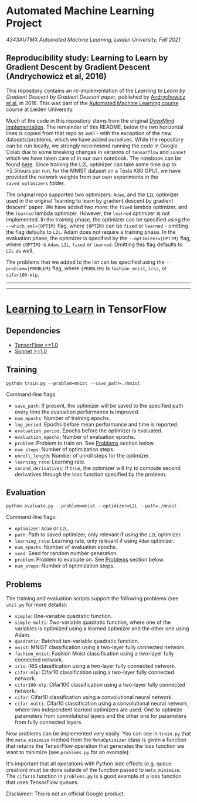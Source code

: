 # Automated Machine Learning Project
_4343AUTMX Automated Machine Learning, Leiden University, Fall 2021_

## Reproducibility study: Learning to Learn by Gradient Descent by Gradient Descent (Andrychowicz et al, 2016)
This repository contains an re-implementation of the _Learning to Learn by Gradient Descent by Gradient Descent paper_, published by [Andrychowicz et al.](https://dl.acm.org/doi/10.5555/3157382.3157543) in 2016. This was part of the [Automated Machine Learning course](https://studiegids.universiteitleiden.nl/courses/105067/automated-machine-learning) course at Leiden University.

Much of the code in this repository stems from the original [DeepMind implementation](https://github.com/deepmind/learning-to-learn). The remainder of this README, below the two horizontal lines is copied from that repo as well - with the exception of the new datasets/problems, which we have added ourselves. While the repository can be run locally, we strongly recommend running the code in Google Colab due to some breaking changes in versions of `tensorflow` and `sonnet` which we have taken care of in our own notebook. The notebook can be found [here](https://colab.research.google.com/drive/1NdXeetzPzrpyXSlNYpOlBGlbTY8oh4AJ?usp=sharing). Since training the L2L optimizer can take some time (up to >2.5hours per run, for the MNIST dataset on a Tesla K80 GPU), we have provided the network weights from our own experiments in the `saved_optimizers` folder.

The original repo supported two optimizers: `Adam`, and the `L2L` optimizer used in the original 'learning to learn by gradient descent by gradient descent' paper. We have added two more: the `fixed` lambda optimizer, and the `learned` lambda optimizer. However, the `learned` optimizer is not implemented. In the training phase, the optimizer can be specified using the `--which_aml={OPTIM}` flag, where `{OPTIM}` can be `fixed` or `learned` - omitting the flag defaults to `L2L`. Adam does not require a training phase. In the evaluation phase, the optimizer is specified by the `--optimizer={OPTIM}` flag, where `{OPTIM}` is `Adam`, `L2L`, `fixed` or `learned`. Omitting this flag defaults to `L2L` as well. 

The problems that we added to the list can be specified using the `--problem={PROBLEM}` flag, where `{PROBLEM}` is `fashion_mnist`, `iris`, or `cifar100-mlp`. 

---

---

# [Learning to Learn](https://arxiv.org/abs/1606.04474) in TensorFlow


## Dependencies

* [TensorFlow >=1.0](https://www.tensorflow.org/)
* [Sonnet >=1.0](https://github.com/deepmind/sonnet)


## Training

```
python train.py --problem=mnist --save_path=./mnist
```

Command-line flags:

* `save_path`: If present, the optimizer will be saved to the specified path
    every time the evaluation performance is improved.
* `num_epochs`: Number of training epochs.
* `log_period`: Epochs before mean performance and time is reported.
* `evaluation_period`: Epochs before the optimizer is evaluated.
* `evaluation_epochs`: Number of evaluation epochs.
* `problem`: Problem to train on. See [Problems](#problems) section below.
* `num_steps`: Number of optimization steps.
* `unroll_length`: Number of unroll steps for the optimizer.
* `learning_rate`: Learning rate.
* `second_derivatives`: If `true`, the optimizer will try to compute second
    derivatives through the loss function specified by the problem.


## Evaluation

```
python evaluate.py --problem=mnist --optimizer=L2L --path=./mnist
```

Command-line flags:

* `optimizer`: `Adam` or `L2L`.
* `path`: Path to saved optimizer, only relevant if using the `L2L` optimizer.
* `learning_rate`: Learning rate, only relevant if using `Adam` optimizer.
* `num_epochs`: Number of evaluation epochs.
* `seed`: Seed for random number generation.
* `problem`: Problem to evaluate on. See [Problems](#problems) section below.
* `num_steps`: Number of optimization steps.


## Problems

The training and evaluation scripts support the following problems (see
`util.py` for more details):

* `simple`: One-variable quadratic function.
* `simple-multi`: Two-variable quadratic function, where one of the variables
    is optimized using a learned optimizer and the other one using Adam.
* `quadratic`: Batched ten-variable quadratic function.
* `mnist`: MNIST classification using a two-layer fully connected network.
* `fashion_mnist`: Fashion Mnist classification using a two-layer fully connected network.
* `iris`: IRIS classification using a two-layer fully connected network.
* `cifar-mlp`: Cifar10 classification using a two-layer fully connected network.
*  `cifar100-mlp`: Cifar100 classification using a two-layer fully connected network.
* `cifar`: Cifar10 classification using a convolutional neural network.
* `cifar-multi`: Cifar10 classification using a convolutional neural network,
    where two independent learned optimizers are used. One to optimize
    parameters from convolutional layers and the other one for parameters from
    fully connected layers.


New problems can be implemented very easily. You can see in `train.py` that
the `meta_minimize` method from the `MetaOptimizer` class is given a function
that returns the TensorFlow operation that generates the loss function we want
to minimize (see `problems.py` for an example).

It's important that all operations with Python side effects (e.g. queue
creation) must be done outside of the function passed to `meta_minimize`. The
`cifar10` function in `problems.py` is a good example of a loss function that
uses TensorFlow queues.


Disclaimer: This is not an official Google product.
